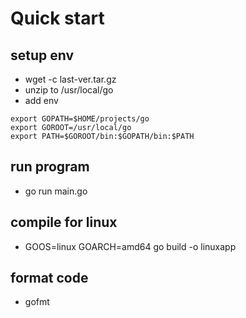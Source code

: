 # Quick start
## setup env
- wget -c last-ver.tar.gz
- unzip to /usr/local/go
- add env 
```
export GOPATH=$HOME/projects/go
export GOROOT=/usr/local/go
export PATH=$GOROOT/bin:$GOPATH/bin:$PATH
```
## run program
- go run main.go
## compile for linux
- GOOS=linux GOARCH=amd64 go build -o linuxapp 
## format code
- gofmt